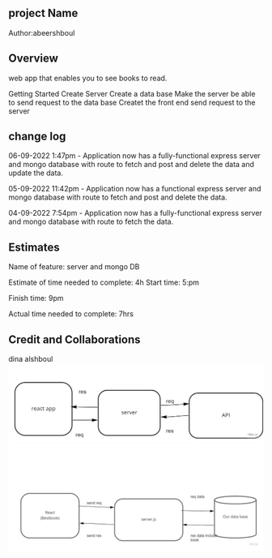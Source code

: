 
## project Name

Author:abeershboul

## Overview

web app that enables you to see books to read.

Getting Started
Create Server Create a data base Make the server be able to send request to the data base Createt the front end send request to the server

## change log

06-09-2022 1:47pm - Application now has a fully-functional express server and mongo database with route to fetch and post and delete the data and update the data.

05-09-2022 11:42pm - Application now has a functional express server and mongo database with route to fetch and post and delete the data.

04-09-2022 7:54pm - Application now has a fully-functional express server and mongo database with route to fetch the data.

## Estimates

Name of feature: server and mongo DB

Estimate of time needed to complete: 4h
Start time: 5:pm

Finish time: 9pm

Actual time needed to complete: 7hrs

## Credit and Collaborations

dina alshboul
![digram](./Untitled%20(1).jpg)
![digram](./Untitled%20(2).jpg)